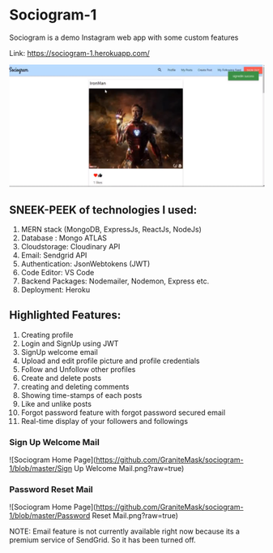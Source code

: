 # Sociogram-1
Sociogram is a demo Instagram web app with some custom features 

Link: https://sociogram-1.herokuapp.com/

![Sociogram Home Page](https://github.com/GraniteMask/sociogram-1/blob/master/sociogram.png?raw=true)

## SNEEK-PEEK of technologies I used:

1) MERN stack (MongoDB, ExpressJs, ReactJs, NodeJs)
2) Database : Mongo ATLAS
3) Cloudstorage: Cloudinary API
4) Email: Sendgrid API
5) Authentication: JsonWebtokens (JWT)
6) Code Editor: VS Code
7) Backend Packages: Nodemailer, Nodemon, Express etc.
8) Deployment: Heroku

## Highlighted Features:

1) Creating profile
2) Login and SignUp using JWT
3) SignUp welcome email
4) Upload and edit profile picture and profile credentials
5) Follow and Unfollow other profiles
6) Create and delete posts
7) creating and deleting comments
8) Showing time-stamps of each posts
9) Like and unlike posts
10) Forgot password feature with forgot password secured email
11) Real-time display of your followers and followings

### Sign Up Welcome Mail
![Sociogram Home Page](https://github.com/GraniteMask/sociogram-1/blob/master/Sign Up Welcome Mail.png?raw=true)

### Password Reset Mail
![Sociogram Home Page](https://github.com/GraniteMask/sociogram-1/blob/master/Password Reset Mail.png?raw=true)

NOTE: Email feature is not currently available right now because its a premium service of SendGrid. So it has been turned off.
